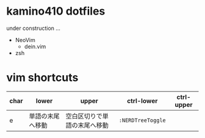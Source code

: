 # kamino410 dotfiles

under construction ...

* NeoVim
  * dein.vim
* zsh

# vim shortcuts

|char|lower|upper|ctrl-lower|ctrl-upper|
|----|----|----|----|----|
|e|単語の末尾へ移動|空白区切りで単語の末尾へ移動|`:NERDTreeToggle`||

